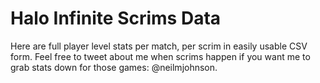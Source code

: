 # Halo Infinite Scrims Data

Here are full player level stats per match, per scrim in easily usable CSV form. Feel free to tweet about me when scrims happen if you want me to grab stats down for those games: @neilmjohnson.
